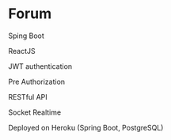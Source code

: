 # Forum

Sping Boot

ReactJS

JWT authentication

Pre Authorization

RESTful API

Socket Realtime

Deployed on Heroku (Spring Boot, PostgreSQL)
